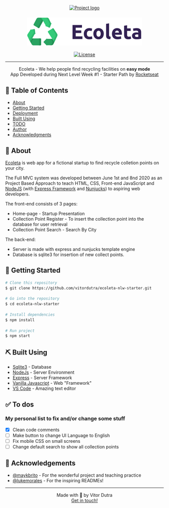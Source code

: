 <p align="center">
  <a href="" rel="noopener">
 <img width=512px height=390px src="https://ik.imagekit.io/nfbjje2exl/ezgif.com-video-to-gif_0hgdnwUOi.gif" alt="Project logo"></a>
</p>

<h3 align="center"><img src="/public/assets/icons/logo.svg" alt="Logo Ecoleta"></h3>

<div align="center">

[![License](https://img.shields.io/badge/license-MIT-blue.svg)](/LICENSE)

</div>

---

<p align="center"> Ecoleta - We help people find recycling facilities on <b>easy mode</b>
    <br>
    App Developed during Next Level Week #1 - Starter Path by <a href="https://rocketseat.com.br/">Rocketseat</a>
    <br>
</p>

## 📝 Table of Contents

- [About](#about)
- [Getting Started](#getting_started)
- [Deployment](#deployment)
- [Built Using](#built_using)
- [TODO](#todo-)
- [Author](#author)
- [Acknowledgments](#acknowledgement)

## 🧐 About <a name = "about"></a>

[Ecoleta](https://ecoleta-nlw-starter.herokuapp.com/) is web app for a fictional startup to find recycle colletion points on your city.

The Full MVC system was developed between June 1st and 8nd 2020 as an Project Based Approach to teach HTML, CSS, Front-end JavaScript and [NodeJS](https://nodejs.org/en/) (with [Express Framework](https://expressjs.com/) and [Nunjucks](https://www.npmjs.com/package/nunjucks)) to aspiring web developers.

The front-end consists of 3 pages:

- Home-page - Startup Presentation
- Collection Point Register - To insert the collection point into the database for user retrieval
- Collection Point Search - Search By City

The back-end:

- Server is made with express and nunjucks template engine
- Database is sqlite3 for insertion of new collect points.

## 🏁 Getting Started <a name = "getting_started"></a>

```bash
# Clone this repository
$ git clone https://github.com/vitordutra/ecoleta-nlw-starter.git

# Go into the repository
$ cd ecoleta-nlw-starter

# Install dependencies
$ npm install

# Run project
$ npm start
```

## ⛏️ Built Using <a name = "built_using"></a>

- [Sqlite3](https://www.sqlite.org/index.html) - Database
- [NodeJs](https://nodejs.org/en/) - Server Environment
- [Express](https://expressjs.com/) - Server Framework
- [Vanilla Javascript](http://vanilla-js.com/) - Web "Framework"
- [VS Code](https://code.visualstudio.com/) - Amazing text editor

## ✅ To dos <a name = "todo"></a>

### My personal list to fix and/or change some stuff

- [x] Clean code comments
- [ ] Make button to change UI Language to English
- [ ] Fix mobile CSS on small screens
- [ ] Change default search to show all collection points

## 🎉 Acknowledgements <a name = "acknowledgement"></a>

- [@maykbrito](https://github.com/maykbrito) - For the wonderful project and teaching practice
- [@lukemorales](https://github.com/lukemorales/) - For the inspiring READMEs!

---

<div align="center">
  Made with 🧠 by Vitor Dutra <br>
  <a href="https://www.linkedin.com/in/vitor-dutra/">Get in touch!</a>
</div>

